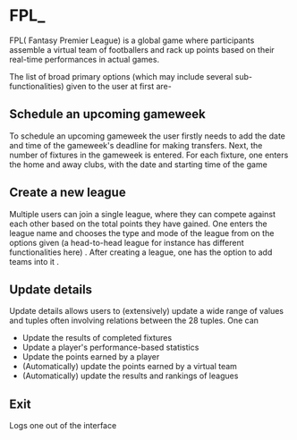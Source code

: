# FPL_

FPL( Fantasy Premier League) is a global game where participants assemble a virtual team of footballers and rack up points based on their real-time performances in actual games.

The list of broad primary options (which may include several sub-functionalities) given to the user at first are-
## Schedule an upcoming gameweek
 To schedule an upcoming gameweek the user firstly needs to add the date and time of the gameweek's deadline for making transfers.
Next, the number of fixtures in the gameweek is entered.
For each fixture, one enters the home and away clubs, with the date and starting time of the game
    
    
 ## Create a new league
 Multiple users can join a single league, where they can compete against each other based on the total points they have gained. 
 One enters the league name and chooses the type and mode of the league from on the options given (a head-to-head league for instance has different functionalities here) .
 After creating a league, one has the option to add teams into it .
  
## Update details
  Update details allows users to (extensively) update a wide range of values and tuples often involving relations between the 28 tuples.
  One can
  - Update the results of completed fixtures
  - Update a player's performance-based statistics
  - Update the points earned by a player
  - (Automatically) update the points earned by a virtual team
  - (Automatically) update the results and rankings of leagues

## Exit
  Logs one out of the interface
